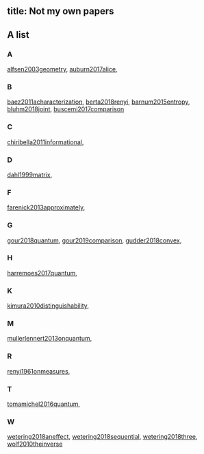 title: Not my own papers
---
## A list

### A
[alfsen2003geometry](alfsen2003geometry), [auburn2017alice](auburn2017alice), 

### B
[baez2011acharacterization](baez2011acharacterization), [berta2018renyi](berta2018renyi), [barnum2015entropy](barnum2015entropy), [bluhm2018joint](bluhm2018joint), [buscemi2017comparison](buscemi2017comparison)

### C
[chiribella2011informational](chiribella2011informational), 

### D
[dahl1999matrix](dahl1999matrix),

### F
[farenick2013approximately](farenick2013approximately), 

### G

[gour2018quantum](gour2018quantum), [gour2019comparison](gour2019comparison), [gudder2018convex](gudder2018convex), 

### H

[harremoes2017quantum](harremoes2017quantum), 

### K
[kimura2010distinguishability](kimura2010distinguishability), 

### M
[mullerlennert2013onquantum](mullerlennert2013onquantum), 

### R
[renyi1961onmeasures](renyi1961onmeasures), 

### T
[tomamichel2016quantum](tomamichel2016quantum), 

### W
[wetering2018aneffect](wetering2018aneffect), [wetering2018sequential](wetering2018sequential), [wetering2018three](wetering2018three),
[wolf2010theinverse](wolf2010theinverse)